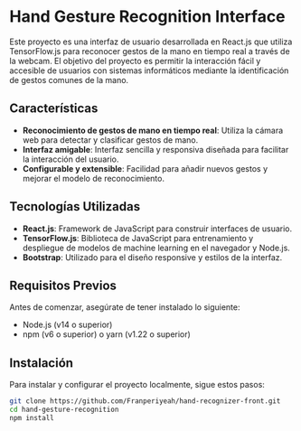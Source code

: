 # Hand Gesture Recognition Interface

Este proyecto es una interfaz de usuario desarrollada en React.js que utiliza TensorFlow.js para reconocer gestos de la mano en tiempo real a través de la webcam. El objetivo del proyecto es permitir la interacción fácil y accesible de usuarios con sistemas informáticos mediante la identificación de gestos comunes de la mano.

## Características

- **Reconocimiento de gestos de mano en tiempo real**: Utiliza la cámara web para detectar y clasificar gestos de mano.
- **Interfaz amigable**: Interfaz sencilla y responsiva diseñada para facilitar la interacción del usuario.
- **Configurable y extensible**: Facilidad para añadir nuevos gestos y mejorar el modelo de reconocimiento.

## Tecnologías Utilizadas

- **React.js**: Framework de JavaScript para construir interfaces de usuario.
- **TensorFlow.js**: Biblioteca de JavaScript para entrenamiento y despliegue de modelos de machine learning en el navegador y Node.js.
- **Bootstrap**: Utilizado para el diseño responsive y estilos de la interfaz.

## Requisitos Previos

Antes de comenzar, asegúrate de tener instalado lo siguiente:

- Node.js (v14 o superior)
- npm (v6 o superior) o yarn (v1.22 o superior)

## Instalación

Para instalar y configurar el proyecto localmente, sigue estos pasos:

```bash
git clone https://github.com/Franperiyeah/hand-recognizer-front.git
cd hand-gesture-recognition
npm install
